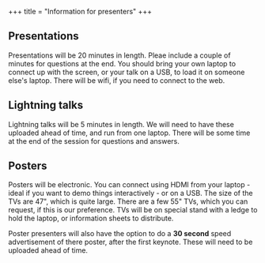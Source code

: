 +++
title = "Information for presenters"
+++


## Presentations

Presentations will be 20 minutes in length. Pleae include a couple of minutes for questions at the end. You should bring your own laptop to connect up with the screen, or your talk on a USB, to load it on someone else's laptop. There will be wifi, if you need to connect to the web.

## Lightning talks

Lightning talks will be 5 minutes in length. We will need to have these uploaded ahead of time, and run from one laptop. There will be some time at the end of the session for questions and answers.

## Posters

Posters will be electronic. You can connect using HDMI from your laptop - ideal if you want to demo things interactively - or on a USB. The size of the TVs are 47", which is quite large. There are a few 55" TVs, which you can request, if this is our preference. TVs will be on special stand with a ledge to hold the laptop, or information sheets to distribute.

Poster presenters will also have the option to do a **30 second** speed advertisement of there poster, after the first keynote. These will need to be uploaded ahead of time. 

